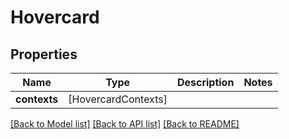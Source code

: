 # Hovercard

## Properties
Name | Type | Description | Notes
------------ | ------------- | ------------- | -------------
**contexts** | [HovercardContexts] |  | 

[[Back to Model list]](../README.md#documentation-for-models) [[Back to API list]](../README.md#documentation-for-api-endpoints) [[Back to README]](../README.md)



